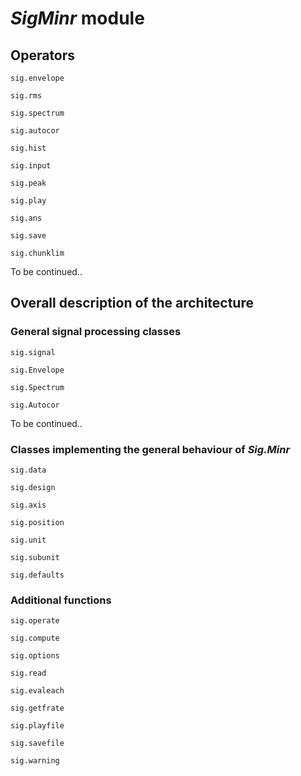 # _SigMinr_ module #

## Operators ##

`sig.envelope`

`sig.rms`

`sig.spectrum`

`sig.autocor`

`sig.hist`

`sig.input`

`sig.peak`

`sig.play`

`sig.ans`

`sig.save`

`sig.chunklim`

To be continued..


## Overall description of the architecture ##

### General signal processing classes ###

`sig.signal`

`sig.Envelope`

`sig.Spectrum`

`sig.Autocor`

To be continued..

### Classes implementing the general behaviour of _Sig.Minr_ ###

`sig.data`

`sig.design`

`sig.axis`

`sig.position`

`sig.unit`

`sig.subunit`

`sig.defaults`

### Additional functions ###

`sig.operate`

`sig.compute`

`sig.options`

`sig.read`

`sig.evaleach`

`sig.getfrate`

`sig.playfile`

`sig.savefile`

`sig.warning`